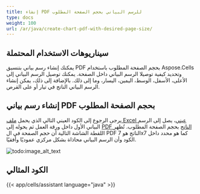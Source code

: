 ```yaml
---
title: إنشاء PDF للرسم البياني بحجم الصفحة المطلوب
type: docs
weight: 100
url: /ar/java/create-chart-pdf-with-desired-page-size/
---
```


## **سيناريوهات الاستخدام المحتملة**
يمكنك إنشاء رسم بياني بتنسيق PDF بحجم الصفحة المطلوب باستخدام Aspose.Cells وتحديد كيفية توصيلا الرسم البياني داخل الصفحة. يمكنك توصيل الرسم البياني إلى الأعلى، الأسفل، الوسط، اليمين، اليسار، وما إلى ذلك. بالإضافة إلى ذلك، يمكن إنشاء الرسم البياني الناتج في تيار أو على القرص.
## **إنشاء رسم بياني PDF بحجم الصفحة المطلوب**
يرجى الرجوع إلى الكود العيني التالي الذي يحمل [ملف Excel عيني](64716912.xlsx)، يصل إلى الرسم البياني الأول داخل ورقة العمل ثم يحوله إلى [PDF الناتج](64716911.pdf) بحجم الصفحة المطلوب. تُظهر اللقطة الشاشة التالية أن حجم الصفحة في ال PDF الناتج هو 7x7 كما هو محدد داخل الكود وأن الرسم البياني محاذاة بشكل مركزي عموديًا وأفقيًا. 

![todo:image_alt_text](create-chart-pdf-with-desired-page-size_1.png)
## **الكود المثالي**
{{< app/cells/assistant language="java" >}}
